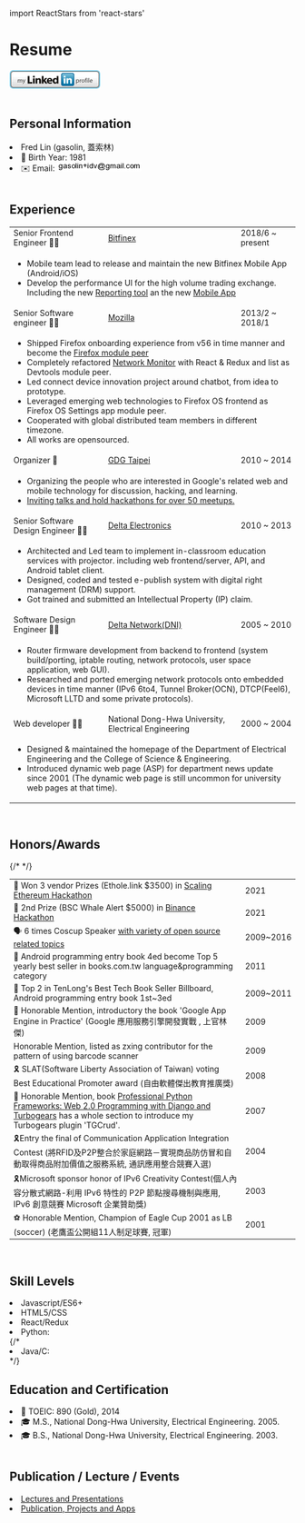 import ReactStars from 'react-stars'

# Resume

<a href="https://www.linkedin.com/in/fredglin/"><img src="/img/btn_myprofile_160x33.gif" alt="link to my linkedin profile" /></a>
<br/>
<br/>

## Personal Information

<li>Fred Lin (gasolin, 蓋索林)</li>
<li>🎂 Birth Year: 1981</li>
<li>️️✉️ Email: <img src="/img/mail.gif" className="email" alt="gasolin at gmail dot com" /></li>
<br/>

## Experience

<table className="table-striped">
      <tbody>
        <tr>
          <td>Senior Frontend Engineer 👨‍💻</td>
          <td><a href="https://www.bitfinex.com/">Bitfinex</a></td>
          <td>2018/6 ~ present</td>
        </tr>
        <tr>
          <td colSpan="3">
            <ul>
            <li>Mobile team lead to release and maintain the new Bitfinex Mobile App (Android/iOS)</li>
            <li>Develop the performance UI for the high volume trading exchange. Including the new <a href="https://medium.com/bitfinex/diving-into-bitfinex-reporting-tools-ui-e40ce82410d0">Reporting tool</a> an the new <a href="https://medium.com/bitfinex/stay-connected-with-the-bitfinex-app-58984bb94dac">Mobile App</a></li>
            </ul>
          </td>
        </tr>
        <tr>
          <td>Senior Software engineer 👨‍💻</td>
          <td><a href="http://www.mozilla.com/">Mozilla</a></td>
          <td>2013/2 ~ 2018/1</td>
        </tr>
        <tr>
          <td colSpan="3">
            <ul>
            <li>Shipped Firefox onboarding experience from v56 in time manner and become the <a href="https://www.oxymoronical.com/blog/2017/08/New-Firefox-and-Toolkit-module-peers-in-Taipei">Firefox module peer</a></li>
            <li>Completely refactored <a href="https://github.com/mozilla/gecko-dev/tree/master/devtools/client/netmonitor">Network Monitor</a> with React & Redux and list as Devtools module peer.</li>
            <li>Led connect device innovation project around chatbot, from idea to prototype.</li>
            <li>Leveraged emerging web technologies to Firefox OS frontend as Firefox OS Settings app module peer.</li>
            <li>Cooperated with global distributed team members in different timezone.</li>
            <li>All works are opensourced.</li>
            </ul>
          </td>
        </tr>
        <tr>
          <td>Organizer 🤹</td>
          <td><a href="http://taipei-gtug.org/">GDG Taipei</a></td>
          <td>2010 ~ 2014</td>
        </tr>
        <tr>
          <td colSpan="3">
            <ul>
            <li>Organizing the people who are interested in Google's related web and mobile technology for discussion, hacking, and learning.</li>
            <li><a href="www.taipei-gtug.org/meetings/meeting2011">Inviting talks and hold hackathons for over 50 meetups.</a></li>
            </ul>
          </td>
        </tr>
        <tr>
          <td>Senior Software Design Engineer 👨‍💻</td>
          <td><a href="http://www.delta.com.tw/">Delta Electronics</a></td>
          <td>2010 ~ 2013</td>
        </tr>
        <tr>
          <td colSpan="3">
            <ul>
              <li>Architected and Led team to implement in-classroom education services with projector. including web frontend/server,
          API, and Android tablet client.</li>
              <li>Designed, coded and tested e-publish system with digital right management (DRM) support.</li>
              <li>Got trained and submitted an Intellectual Property (IP) claim.</li>
            </ul>
          </td>
        </tr>
        <tr>
          <td>Software Design Engineer 👨‍💻</td>
          <td><a href="http://www.dninetworks.com/">Delta Network(DNI)</a></td>
          <td>2005 ~ 2010</td>
        </tr>
        <tr>
          <td colSpan="3">
            <ul>
            <li>Router firmware development from backend to frontend (system build/porting, iptable routing, network protocols,
          user space application, web GUI).</li>
            <li>Researched and ported emerging network protocols onto embedded devices in time manner (IPv6 6to4, Tunnel Broker(OCN), DTCP(Feel6), Microsoft LLTD and some private protocols).</li>
            </ul>
          </td>
        </tr>
        <tr>
          <td>Web developer 👨‍💻</td>
          <td>National Dong-Hwa University, Electrical Engineering</td>
          <td>2000 ~ 2004</td>
        </tr>
        <tr>
          <td colSpan="3">
            <ul>
            <li>Designed & maintained the homepage of the Department of Electrical Engineering and the College of Science & Engineering.</li>
            <li>Introduced dynamic web page (ASP) for department news update since 2001 (The dynamic web page is still uncommon for university web pages at that time).</li>
            </ul>
          </td>
        </tr>
      </tbody>
    </table>
<br/>

## Honors/Awards

<table className="table-striped">
      <tbody>
        <tr>
          <td>🥈 Won 3 vendor Prizes (Ethole.link $3500) in <a href="https://showcase.ethglobal.co/scaling/ethhole-link">Scaling Ethereum Hackathon</a></td>
          <td>2021</td>
        </tr>
        <tr>
          <td>🥈 2nd Prize (BSC Whale Alert $5000) in <a href="https://gitcoin.co/issue/binancex/Grant-projects/17">Binance Hackathon</a></td>
          <td>2021</td>
        </tr>
        <tr>
          <td>🗣 6 times Coscup Speaker <a href="present">with variety of open source related topics</a></td>
          <td>2009~2016</td>
        </tr>
        <tr>
          <td>📗 Android programming entry book 4ed become Top 5 yearly best seller in books.com.tw language&programming category</td>
          <td>2011</td>
        </tr>
        <tr>
          <td>📗 Top 2 in TenLong's Best Tech Book Seller Billboard, Android programming entry book 1st~3ed</td>
          <td>2009~2011</td>
        </tr>
        <tr>
          <td>📙 Honorable Mention, introductory the book 'Google App Engine in Practice'
          (Google 應用服務引擎開發實戰 , 上官林傑)</td>
          <td>2009</td>
        </tr>
        {/* <tr>
          <td>Honorable Mention, listed as zxing contributor for the pattern of using barcode scanner</td>
          <td>2009</td>
        </tr> */}
      <tr>
        <td>🎗 SLAT(Software Liberty Association of Taiwan) voting
          Best Educational Promoter award (自由軟體傑出教育推廣獎)</td>
        <td>2008</td>
      </tr>
      <tr>
        <td>📙 Honorable Mention, book <a href="https://www.amazon.com/Professional-Python-Frameworks-Programming-Turbogears/dp/0470138092/">Professional Python Frameworks: Web 2.0 Programming with Django and Turbogears</a> has a whole section to introduce my Turbogears plugin 'TGCrud'.</td>
        <td>2007</td>
      </tr>
      <tr>
        <td>🎗Entry the final of Communication Application Integration Contest
          (將RFID及P2P整合於家庭網路－實現商品防仿冒和自動取得商品附加價值之服務系統,
          通訊應用整合競賽入選)</td>
        <td>2004</td>
      </tr>
      <tr>
        <td>🎗Microsoft sponsor honor of IPv6 Creativity Contest(個人內容分散式網路-利用 IPv6 特性的
          P2P 節點搜尋機制與應用, IPv6 創意競賽 Microsoft 企業贊助獎)</td>
        <td>2003</td>
      </tr>
      <tr>
        <td>⚽️ Honorable Mention, Champion of Eagle Cup 2001 as LB (soccer) (老鷹盃公開組11人制足球賽, 冠軍)</td>
        <td>2001</td>
      </tr>
      </tbody>
    </table>
<br/>

## Skill Levels

<li>Javascript/ES6+ <ReactStars
count={5}
value={4.5}
edit={false}
color2={"#155724"}
/>
</li>
<li>HTML5/CSS <ReactStars
  count={5}
  value={4}
  edit={false}
  color2={"#004085"}
/>
</li>
<li>React/Redux <ReactStars
  count={5}
  value={4.5}
  edit={false}
  color2={"#ffab00"}
/>
</li>
<li>Python: <ReactStars
  count={5}
  value={3}
  edit={false}
  color2={"#ffee58"}
/>
</li>
{/* <li>Java/C: <ReactStars
  count={5}
  value={2}
  edit={false}
  color2={"#383d41"}
/>
</li> */}

<br/>

## Education and Certification

<li>🎫 TOEIC: <span className="label label-gold">890</span> (Gold), 2014</li>
<li>🎓 M.S., National Dong-Hwa University, Electrical Engineering. 2005.
</li>
<li>🎓 B.S., National Dong-Hwa University, Electrical Engineering. 2003.</li>

<br/>

## Publication / Lecture / Events

<li><a href="docs/events/presentation">Lectures and Presentations</a></li>
<li><a href="docs/projects/project">Publication, Projects and Apps</a></li>

<!-- <h4>Web development</h4>
<li>Frontend: HTML, CSS, JavaScript, React/Redux, Bootstrap</li>
<li>Backend: Node.js (express),
    Python (Django, TurboGears, Google App Engine),
    Java (Play! Framework)</li>
<li>Test and Continue Integration: via Mocha, Jest, and Travis CI</li>
<li>Web design and programming: Involved in 2 open source web frameworks
development(TurboGears, GAEO) for bootstraping,
user experience enhancement, and plugin development.</li> -->

<!-- <h4>Mobile development</h4>
<li>Firefox OS Settings App peer, <a href="https://github.com/mozilla-b2g/gaia/graphs/contributors">top 20 contributor</a> of gaia project</li>
<li><a href="portfolio#mobile">Android and Mobile Web App design and programming</a></li>
<li>Android & Mobile Web App Continue Integration (Auto-build, Profiling and Testing)</li>
<li>Android & FirefoxOS Programing Book Author</li> -->

<!-- <h4>Project Management:</h4>
<li>Contribute and lead several <a href="portfolio#opensource">Open Source projects</a>.</li>
<li>Organize <a href="http://taipei-gtug.org">GDG Taipei</a> meetups and events since 2011.</li>
<li>Daily Scrum during Devtools and Firefox development, cowork across countries and timezone in daily basis.</li>
<li>Lead a team to develop web-based content platform and Device(specially Android) cooperated products.</li> -->

<!-- <h4>Domain Knowledge</h4>
<li>Open Source: Involved in multiple open source projects and use them
    in daily work. Organize over 50 developer meetups and activities.
</li>
<li>Publish Speaking: Elaborated technical topics (Web framework, Python,
    Android) in public with passion. Giving over 40 Talks in tech meetups, open source conferences and training courses.
</li>
<li>Server-Client/Mobile Service architect, design and integration:
    Cooperated to deliver 500M+
    download Android app (aTrackDog) with web service.
</li>
<li>User Experience in concern: Make easy to use bootstraping procedures
    for TurboGears and GAEO web frameworks. Firefox Quantum Onboarding, My published
    mobile apps, books and documents.
</li>
<li>Cross Platform design: Designed, coded and tested digital right
    management(OMA-like) system through c and java with Qt,
    Android, and server involved integration.
</li>
<li>Network Protocols & System Integration: Designed, coded,
    ported and tested on linux-based home networking ODM products for
    JP and US customers.
</li>
<li>Intellectual Property(IP): trained and submitted IP claim in US/TW</li>
<li>Organize and Facilitation: Introduced productive tools such as
    version control, tracking system to working groups.
</li> -->

<!-- <h5>System administration</h5>
<li>Mac, Linux (Ubuntu), Windows</li>
<li>Version Control (git, svn)</li>
<li>Issue Tracking (Bugzilla, RedMine, Trac)</li>
<li>Continue Integration (Travis, Jenkins)</li> -->

<!--h2>Interests</h2>
<li>Reading & Writing</li>
<li>Web and Mobile development</li>
<li>Chinese medicine and astrology</li>
<li>Soccer</li-->
